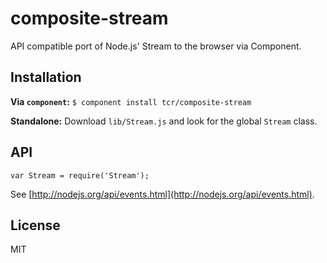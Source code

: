 # composite-stream

API compatible port of Node.js' Stream to the browser via Component.

## Installation

**Via `component`:** `$ component install tcr/composite-stream`

**Standalone:** Download `lib/Stream.js` and look for the global `Stream` class.

## API

    var Stream = require('Stream');

See [http://nodejs.org/api/events.html](http://nodejs.org/api/events.html).

## License

MIT
